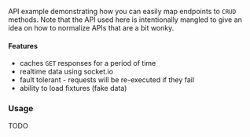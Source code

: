 API example demonstrating how you can easily map endpoints to `CRUD` methods. Note that
the API used here is intentionally mangled to give an idea on how to normalize APIs that are a bit
wonky.

#### Features

- caches `GET` responses for a period of time
- realtime data using socket.io
- fault tolerant - requests will be re-executed if they fail
- ability to load fixtures (fake data)

### Usage

TODO

